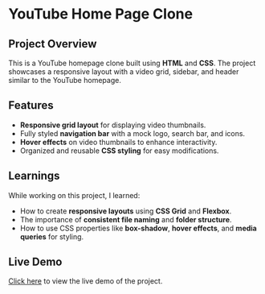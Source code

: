 # YouTube Home Page Clone

## Project Overview
This is a YouTube homepage clone built using **HTML** and **CSS**. The project showcases a responsive layout with a video grid, sidebar, and header similar to the YouTube homepage.

## Features
- **Responsive grid layout** for displaying video thumbnails.
- Fully styled **navigation bar** with a mock logo, search bar, and icons.
- **Hover effects** on video thumbnails to enhance interactivity.
- Organized and reusable **CSS styling** for easy modifications.

## Learnings
While working on this project, I learned:
- How to create **responsive layouts** using **CSS Grid** and **Flexbox**.
- The importance of **consistent file naming** and **folder structure**.
- How to use CSS properties like **box-shadow**, **hover effects**, and **media queries** for styling.

## Live Demo
[Click here](https://suk022.github.io/YouTube-Homepage-Clone/) to view the live demo of the project.
